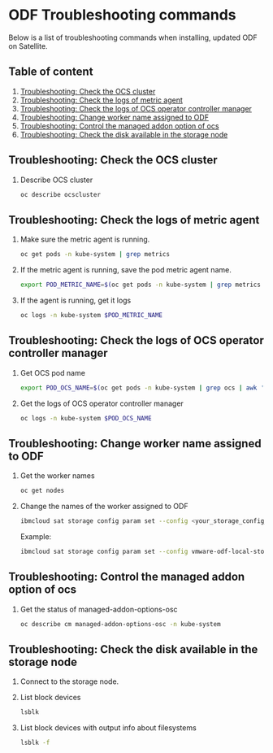 # ODF Troubleshooting commands

Below is a list of troubleshooting commands when installing, updated ODF on Satellite.

## Table of content

1. [Troubleshooting: Check the OCS cluster](#troubleshooting-check-the-ocs-cluster)
1. [Troubleshooting: Check the logs of metric agent](#troubleshooting-check-the-logs-of-metric-agent)
1. [Troubleshooting: Check the logs of OCS operator controller manager](#troubleshooting-check-the-logs-of-ocs-operator-controller-manager)
1. [Troubleshooting: Change worker name assigned to ODF](#troubleshooting-change-worker-name-assigned-to-odf)
1. [Troubleshooting: Control the managed addon option of ocs](#troubleshooting-control-the-managed-addon-option-of-ocs)
1. [Troubleshooting: Check the disk available in the storage node](#troubleshooting-check-the-disk-available-in-the-storage-node)

## Troubleshooting: Check the OCS cluster

1. Describe OCS cluster

    ```sh
    oc describe ocscluster
    ```

## Troubleshooting: Check the logs of metric agent

1. Make sure the metric agent is running.

    ```sh
    oc get pods -n kube-system | grep metrics
    ```

1. If the metric agent is running, save the pod metric agent name.

    ```sh
    export POD_METRIC_NAME=$(oc get pods -n kube-system | grep metrics | awk '{print $1}')
    ```

1. If the agent is running, get it logs

    ```sh
    oc logs -n kube-system $POD_METRIC_NAME
    ```

## Troubleshooting: Check the logs of OCS operator controller manager

1. Get OCS pod name

    ```sh
    export POD_OCS_NAME=$(oc get pods -n kube-system | grep ocs | awk '{print $1}')
    ```

1. Get the logs of OCS operator controller manager

    ```sh
    oc logs -n kube-system $POD_OCS_NAME
    ```

## Troubleshooting: Change worker name assigned to ODF

1. Get the worker names

    ```sh
    oc get nodes
    ```

1. Change the names of the worker assigned to ODF

    ```sh
    ibmcloud sat storage config param set --config <your_storage_config_name> --param "worker-nodes=<node-name-1>,<node-name-2>,<node-name-3>" --apply
    ```

    Example:

    ```sh
    ibmcloud sat storage config param set --config vmware-odf-local-storage --param "worker-nodes=satellite-270002r30a-pc7rcizz-storage-0.csplab.local,satellite-270002r30a-pc7rcizz-storage-1.csplab.local,satellite-270002r30a-pc7rcizz-storage-2.csplab.local" --apply
    ```

## Troubleshooting: Control the managed addon option of ocs

1. Get the status of managed-addon-options-osc

    ```sh
    oc describe cm managed-addon-options-osc -n kube-system
    ```

## Troubleshooting: Check the disk available in the storage node

1. Connect to the storage node.

1. List block devices

    ```sh
    lsblk
    ```

1. List block devices with output  info  about  filesystems

    ```sh
    lsblk -f
    ```
